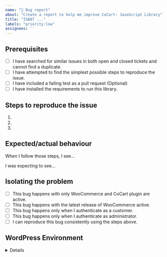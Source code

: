 ```yaml
---
name: "🐛 Bug report"
about: "Create a report to help me improve CoCart: JavaScript Library"
title: "ISBAT ..."
labels: "priority:low"
assignees: ''
---
```


<!-- Hi there! This form is for reporting bugs and issues specific to the CoCart: JavaScript Library. This is not a support portal. -->

<!-- Please be as descriptive as possible; issues lacking the below details, or for any other reason than to report a bug, may be closed without action. -->

## Prerequisites

<!-- Mark completed items with an [x] -->

- [ ] I have searched for similar issues in both open and closed tickets and cannot find a duplicate.
- [ ] I have attempted to find the simplest possible steps to reproduce the issue.
- [ ] I have included a failing test as a pull request (Optional)
- [ ] I have installed the requirements to run this library.

## Steps to reproduce the issue

<!-- I need to be able to reproduce the bug in order to fix it so please be descriptive! -->

1.
2.
3.

## Expected/actual behaviour

When I follow those steps, I see...

I was expecting to see...

## Isolating the problem

<!-- Mark completed items with an [x] -->

- [ ] This bug happens with only WooCommerce and CoCart plugin are active.
- [ ] This bug happens with the latest release of WooCommerce active.
- [ ] This bug happens only when I authenticate as a customer.
- [ ] This bug happens only when I authenticate as administrator.
- [ ] I can reproduce this bug consistently using the steps above.

## WordPress Environment

<details>
```
Go to "WooCommerce > System Status then copy and paste the system status report here.
```
</details>
